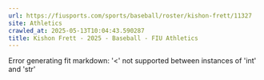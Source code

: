 ```yaml
---
url: https://fiusports.com/sports/baseball/roster/kishon-frett/11327
site: Athletics
crawled_at: 2025-05-13T10:04:43.590287
title: Kishon Frett - 2025 - Baseball - FIU Athletics
---
```


Error generating fit markdown: '<' not supported between instances of 'int' and 'str'
